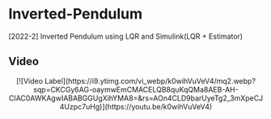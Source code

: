 # Inverted-Pendulum
[2022-2] Inverted Pendulum using LQR and Simulink(LQR + Estimator)  
## Video

<p align="center">[![Video Label](https://i9.ytimg.com/vi_webp/k0wihVuVeV4/mq2.webp?sqp=CKCGy6AG-oaymwEmCMACELQB8quKqQMa8AEB-AH-CIAC0AWKAgwIABABGGUgXihYMA8=&rs=AOn4CLD9barUyeTg2_3mXpeCJ4Uzpc7uHg)](https://youtu.be/k0wihVuVeV4)
